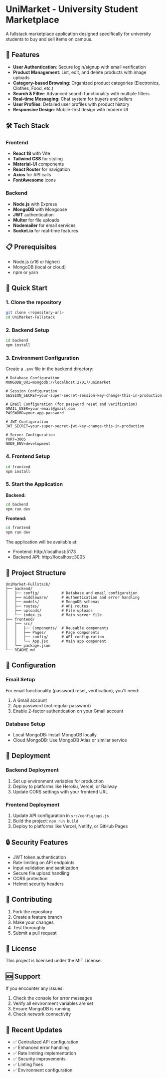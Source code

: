 # UniMarket - University Student Marketplace

A fullstack marketplace application designed specifically for university students to buy and sell items on campus.

## 🚀 Features

- **User Authentication**: Secure login/signup with email verification
- **Product Management**: List, edit, and delete products with image uploads
- **Category-based Browsing**: Organized product categories (Electronics, Clothes, Food, etc.)
- **Search & Filter**: Advanced search functionality with multiple filters
- **Real-time Messaging**: Chat system for buyers and sellers
- **User Profiles**: Detailed user profiles with product history
- **Responsive Design**: Mobile-first design with modern UI

## 🛠️ Tech Stack

### Frontend
- **React 18** with Vite
- **Tailwind CSS** for styling
- **Material-UI** components
- **React Router** for navigation
- **Axios** for API calls
- **FontAwesome** icons

### Backend
- **Node.js** with Express
- **MongoDB** with Mongoose
- **JWT** authentication
- **Multer** for file uploads
- **Nodemailer** for email services
- **Socket.io** for real-time features

## 📋 Prerequisites

- Node.js (v16 or higher)
- MongoDB (local or cloud)
- npm or yarn

## 🚀 Quick Start

### 1. Clone the repository
```bash
git clone <repository-url>
cd UniMarket-Fullstack
```

### 2. Backend Setup
```bash
cd backend
npm install
```

### 3. Environment Configuration
Create a `.env` file in the backend directory:
```env
# Database Configuration
MONGODB_URI=mongodb://localhost:27017/unimarket

# Session Configuration
SESSION_SECRET=your-super-secret-session-key-change-this-in-production

# Email Configuration (for password reset and verification)
GMAIL_USER=your-email@gmail.com
PASSWORD=your-app-password

# JWT Configuration
JWT_SECRET=your-super-secret-jwt-key-change-this-in-production

# Server Configuration
PORT=3005
NODE_ENV=development
```

### 4. Frontend Setup
```bash
cd frontend
npm install
```

### 5. Start the Application

**Backend:**
```bash
cd backend
npm run dev
```

**Frontend:**
```bash
cd frontend
npm run dev
```

The application will be available at:
- Frontend: http://localhost:5173
- Backend API: http://localhost:3005

## 📁 Project Structure

```
UniMarket-Fullstack/
├── backend/
│   ├── config/          # Database and email configuration
│   ├── middleware/      # Authentication and error handling
│   ├── models/          # MongoDB schemas
│   ├── routes/          # API routes
│   ├── uploads/         # File uploads
│   └── index.js         # Main server file
├── frontend/
│   ├── src/
│   │   ├── Components/  # Reusable components
│   │   ├── Pages/       # Page components
│   │   ├── config/      # API configuration
│   │   └── App.jsx      # Main app component
│   └── package.json
└── README.md
```

## 🔧 Configuration

### Email Setup
For email functionality (password reset, verification), you'll need:
1. A Gmail account
2. App password (not regular password)
3. Enable 2-factor authentication on your Gmail account

### Database Setup
- Local MongoDB: Install MongoDB locally
- Cloud MongoDB: Use MongoDB Atlas or similar service

## 🚀 Deployment

### Backend Deployment
1. Set up environment variables for production
2. Deploy to platforms like Heroku, Vercel, or Railway
3. Update CORS settings with your frontend URL

### Frontend Deployment
1. Update API configuration in `src/config/api.js`
2. Build the project: `npm run build`
3. Deploy to platforms like Vercel, Netlify, or GitHub Pages

## 🔒 Security Features

- JWT token authentication
- Rate limiting on API endpoints
- Input validation and sanitization
- Secure file upload handling
- CORS protection
- Helmet security headers

## 🤝 Contributing

1. Fork the repository
2. Create a feature branch
3. Make your changes
4. Test thoroughly
5. Submit a pull request

## 📝 License

This project is licensed under the MIT License.

## 🆘 Support

If you encounter any issues:
1. Check the console for error messages
2. Verify all environment variables are set
3. Ensure MongoDB is running
4. Check network connectivity

## 🔄 Recent Updates

- ✅ Centralized API configuration
- ✅ Enhanced error handling
- ✅ Rate limiting implementation
- ✅ Security improvements
- ✅ Linting fixes
- ✅ Environment configuration 
